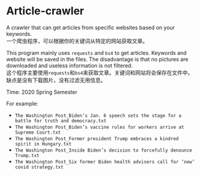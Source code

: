 # Article-crawler
A crawler that can get articles from specific websites based on your keywords.  
一个爬虫程序，可以根据你的关键词从特定的网站获取文章。

This program mainly uses `requests` and `bs4` to get articles. Keywords and website will be saved in the files. The disadvantage is that no pictures are downloaded and useless information is not filtered.  
这个程序主要使用`requests`和`bs4`来获取文章。关键词和网站将会保存在文件中。缺点是没有下载图片，没有过滤无用信息。

Time: 2020 Spring Semester

For example:
- `The Washington Post_Biden’s Jan. 6 speech sets the stage for a battle for truth and democracy.txt`
- `The Washington Post_Biden’s vaccine rules for workers arrive at Supreme Court.txt`
- `The Washington Post_Former president Trump embraces a kindred spirit in Hungary.txt`
- `The Washington Post_Inside Biden’s decision to forcefully denounce Trump.txt`
- `The Washington Post_Six former Biden health advisers call for ‘new’ covid strategy.txt`